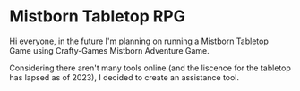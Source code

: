 # Mistborn Tabletop RPG

Hi everyone, in the future I'm planning on running a Mistborn Tabletop Game using Crafty-Games Mistborn Adventure Game. 

Considering there aren't many tools online (and the liscence for the tabletop has lapsed as of 2023), I decided to create an assistance tool.

